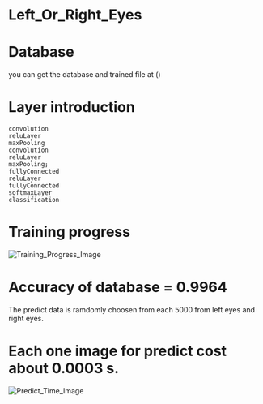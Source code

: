 # Left_Or_Right_Eyes

# Database
you can get the database and trained file at ()

# Layer introduction
    convolution
    reluLayer
    maxPooling
    convolution
    reluLayer
    maxPooling;
    fullyConnected
    reluLayer
    fullyConnected
    softmaxLayer
    classification
# Training progress
![Training_Progress_Image](/Left_Or_Right_Eyes/Training_Progress.png)
# Accuracy of database = 0.9964
The predict data is ramdomly choosen from each 5000 from left eyes and right eyes.

# Each one image for predict cost about 0.0003 s.
![Predict_Time_Image](/Left_Or_Right_Eyes/Predict_Time.png)
